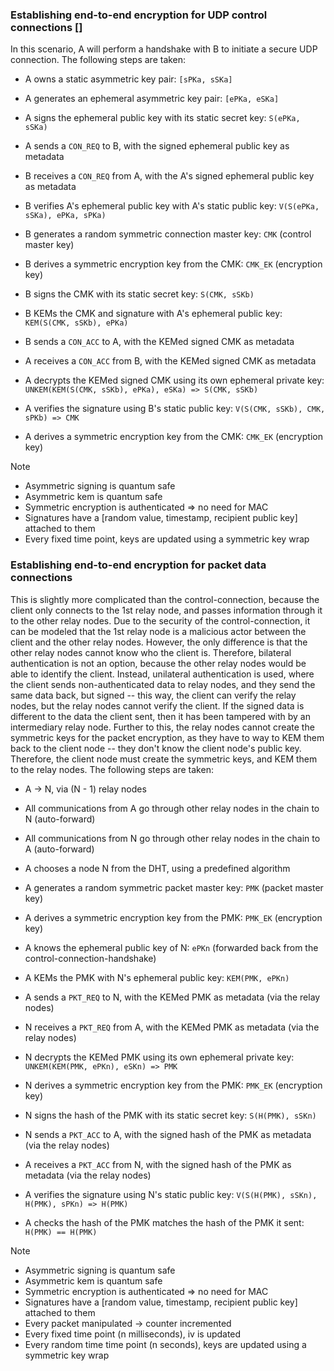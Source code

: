 ### Establishing end-to-end encryption for UDP control connections []
In this scenario, A will perform a handshake with B to initiate a secure UDP connection. The following steps are taken:
- A owns a static asymmetric key pair: `[sPKa, sSKa]`
- A generates an ephemeral asymmetric key pair: `[ePKa, eSKa]`
- A signs the ephemeral public key with its static secret key: `S(ePKa, sSKa)`
- A sends a `CON_REQ` to B, with the signed ephemeral public key as metadata


- B receives a `CON_REQ` from A, with the A's signed ephemeral public key as metadata
- B verifies A's ephemeral public key with A's static public key: `V(S(ePKa, sSKa), ePKa, sPKa)`
- B generates a random symmetric connection master key: `CMK` (control master key)
- B derives a symmetric encryption key from the CMK: `CMK_EK` (encryption key)
- B signs the CMK with its static secret key: `S(CMK, sSKb)`
- B KEMs the CMK and signature with A's ephemeral public key: `KEM(S(CMK, sSKb), ePKa)`
- B sends a `CON_ACC` to A, with the KEMed signed CMK as metadata


- A receives a `CON_ACC` from B, with the KEMed signed CMK as metadata
- A decrypts the KEMed signed CMK using its own ephemeral private key: `UNKEM(KEM(S(CMK, sSKb), ePKa), eSKa) => S(CMK, sSKb)`
- A verifies the signature using B's static public key: `V(S(CMK, sSKb), CMK, sPKb) => CMK`
- A derives a symmetric encryption key from the CMK: `CMK_EK` (encryption key)


Note
- Asymmetric signing is quantum safe
- Asymmetric kem is quantum safe
- Symmetric encryption is authenticated => no need for MAC
- Signatures have a [random value, timestamp, recipient public key] attached to them
- Every fixed time point, keys are updated using a symmetric key wrap


### Establishing end-to-end encryption for packet data connections
This is slightly more complicated than the control-connection, because the client only connects to the 1st relay 
node, and passes information through it to the other relay nodes. Due to the security of the control-connection, it 
can be modeled that the 1st relay node is a malicious actor between the client and the other relay nodes. However, 
the only difference is that the other relay nodes cannot know who the client is. Therefore, bilateral authentication 
is not an option, because the other relay nodes would be able to identify the client. Instead, unilateral 
authentication is used, where the client sends non-authenticated data to relay nodes, and they send the same data 
back, but signed -- this way, the client can verify the relay nodes, but the relay nodes cannot verify the client. 
If the signed data is different to the data the client sent, then it has been tampered with by an intermediary relay 
node. Further to this, the relay nodes cannot create the symmetric keys for the packet encryption, as they have to 
way to KEM them back to the client node -- they don't know the client node's public key. Therefore, the client node
must create the symmetric keys, and KEM them to the relay nodes. The following steps are taken:
- A -> N, via (N - 1) relay nodes
- All communications from A go through other relay nodes in the chain to N (auto-forward)
- All communications from N go through other relay nodes in the chain to A (auto-forward)


- A chooses a node N from the DHT, using a predefined algorithm
- A generates a random symmetric packet master key: `PMK` (packet master key)
- A derives a symmetric encryption key from the PMK: `PMK_EK` (encryption key)
- A knows the ephemeral public key of N: `ePKn` (forwarded back from the control-connection-handshake)
- A KEMs the PMK with N's ephemeral public key: `KEM(PMK, ePKn)`
- A sends a `PKT_REQ` to N, with the KEMed PMK as metadata (via the relay nodes)


- N receives a `PKT_REQ` from A, with the KEMed PMK as metadata (via the relay nodes)
- N decrypts the KEMed PMK using its own ephemeral private key: `UNKEM(KEM(PMK, ePKn), eSKn) => PMK`
- N derives a symmetric encryption key from the PMK: `PMK_EK` (encryption key)
- N signs the hash of the PMK with its static secret key: `S(H(PMK), sSKn)`
- N sends a `PKT_ACC` to A, with the signed hash of the PMK as metadata (via the relay nodes)


- A receives a `PKT_ACC` from N, with the signed hash of the PMK as metadata (via the relay nodes)
- A verifies the signature using N's static public key: `V(S(H(PMK), sSKn), H(PMK), sPKn) => H(PMK)`
- A checks the hash of the PMK matches the hash of the PMK it sent: `H(PMK) == H(PMK)`


Note
- Asymmetric signing is quantum safe
- Asymmetric kem is quantum safe
- Symmetric encryption is authenticated => no need for MAC
- Signatures have a [random value, timestamp, recipient public key] attached to them
- Every packet manipulated -> counter incremented
- Every fixed time point (n milliseconds), iv is updated
- Every random time time point (n seconds), keys are updated using a symmetric key wrap
